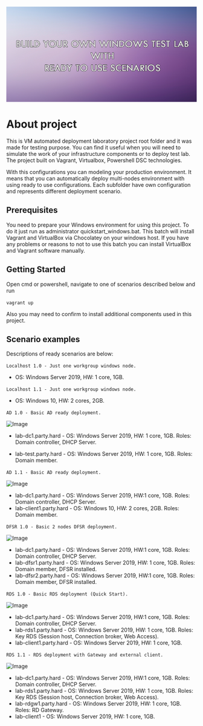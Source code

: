 ![Image](images/logo.png?raw=true)

# About project
This is VM automated deployment laboratory project root folder and it was made for testing purpose. You can find it useful when you will need to simulate the work of your infrastructure components or to deploy test lab.
The project built on Vagrant, Virtualbox, Powershell DSC technologies.

With this configurations you can modeling your production environment.
It means that you can automatically deploy multi-nodes environment with using ready to use configurations.
Each subfolder have own configuration and represents different deployment scenario.

## Prerequisites
You need to prepare your Windows environment for using this project.
To do it just run as administrator quickstart_windows.bat.
This batch will install Vagrant and VirtualBox via Chocolatey on your windows host.
If you have any problems or reasons to not to use this batch you can install VirtualBox and Vagrant software manually.

## Getting Started
Open cmd or powershell, navigate to one of scenarios described below and run

```vagrant up```

Also you may need to confirm to install additional components used in this project.

## Scenario examples
Descriptions of ready scenarios are below:

```Localhost 1.0 - Just one workgroup windows node.```
* OS: Windows Server 2019, HW: 1 core, 1GB.

```Localhost 1.1 - Just one workgroup windows node.```
* OS: Windows 10, HW: 2 cores, 2GB.

```AD 1.0 - Basic AD ready deployment.```

![Image](images/ad10.png?raw=true)

* lab-dc1.party.hard - OS: Windows Server 2019, HW: 1 core, 1GB. Roles: Domain controller, DHCP Server.

* lab-test.party.hard - OS: Windows Server 2019, HW: 1 core, 1GB. Roles: Domain member.

```AD 1.1 - Basic AD ready deployment.```

![Image](images/ad11.png?raw=true)

* lab-dc1.party.hard - OS: Windows Server 2019, HW:1 core, 1GB. Roles: Domain controller, DHCP Server.
* lab-client1.party.hard - OS: Windows 10, HW: 2 cores, 2GB. Roles: Domain member.

```DFSR 1.0 - Basic 2 nodes DFSR deployment.```

![Image](images/dfsr10.png?raw=true)

* lab-dc1.party.hard - OS: Windows Server 2019, HW:1 core, 1GB. Roles: Domain controller, DHCP Server.
* lab-dfsr1.party.hard - OS: Windows Server 2019, HW: 1 core, 1GB. Roles: Domain member, DFSR installed.
* lab-dfsr2.party.hard - OS: Windows Server 2019, HW:1 core, 1GB. Roles: Domain member, DFSR installed.

```RDS 1.0 - Basic RDS deployment (Quick Start).```

![Image](images/rds10.png?raw=true)

* lab-dc1.party.hard - OS: Windows Server 2019, HW:1 core, 1GB. Roles: Domain controller, DHCP Server.
* lab-rds1.party.hard - OS: Windows Server 2019, HW: 1 core, 1GB. Roles: Key RDS (Session host, Connection broker, Web Access).
* lab-client1.party.hard - OS: Windows Server 2019, HW: 1 core, 1GB.

```RDS 1.1 - RDS deployment with Gateway and external client.```

![Image](images/rds11.png?raw=true)

* lab-dc1.party.hard - OS: Windows Server 2019, HW:1 core, 1GB. Roles: Domain controller, DHCP Server.
* lab-rds1.party.hard - OS: Windows Server 2019, HW: 1 core, 1GB. Roles: Key RDS (Session host, Connection broker, Web Access).
* lab-rdgw1.party.hard - OS: Windows Server 2019, HW: 1 core, 1GB. Roles: RD Gateway.
* lab-client1 - OS: Windows Server 2019, HW: 1 core, 1GB.
